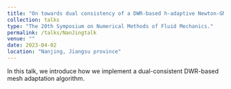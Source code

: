 ```yaml
---
title: "On towards dual consistency of a DWR-based h-adaptive Newton-GMG framework for steady Euler equations"
collection: talks
type: "The 20th Symposium on Numerical Methods of Fluid Mechanics."
permalink: /talks/NanJingtalk
venue: ""
date: 2023-04-02
location: "Nanjing, Jiangsu province"
---
```


In this talk, we introduce how we implement a dual-consistent DWR-based mesh adaptation algorithm.
